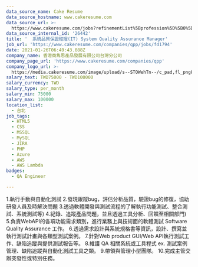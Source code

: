 ```yaml
---
data_source_name: Cake Resume
data_source_hostname: www.cakeresume.com
data_source_url: >-
  https://www.cakeresume.com/jobs?refinementList%5Bprofession%5D%5B0%5D=engineering_qa-engineer&refinementList%5Bsalary_type%5D=per_month&refinementList%5Bsalary_currency%5D=TWD&range%5Bsalary_range%5D%5Bmax%5D=600000
data_source_internal_id: '26442'
title: '  系統品質保證經理(IT) System Quality Assurance Manager'
job_url: 'https://www.cakeresume.com/companies/qpp/jobs/fd1794'
date: 2021-01-26T06:49:43.088Z
company_name: 香港商雋思產品發展有限公司台灣分公司
company_page_url: 'https://www.cakeresume.com/companies/qpp'
company_logo_url: >-
  https://media.cakeresume.com/image/upload/s--STOWehTn--/c_pad,fl_png8,h_200,w_200/v1611643502/wgto14rlxj9drkmb9nne.png
salary_text: TWD75000 - TWD100000
salary_currency: TWD
salary_type: per_month
salary_min: 75000
salary_max: 100000
location_list:
  - 台北
job_tags:
  - HTML5
  - CSS
  - MSSQL
  - MySQL
  - JIRA
  - PHP
  - Azure
  - AWS
  - AWS Lambda
badges:
  - QA Engineer

---
```


1.執行手動與自動化測試 2.發現跟蹤bug，評估分析品質，驗證bug的修復，協助研發人員及時解決問題 3.透過軟體開發與測試流程的了解執行功能測試、整合測試、系統測試等) 4.紀錄、追蹤產品問題，並且透過工具分析、回饋至相關部門) 5.負責WebAPI的各項功能需求類別，進行業務上與技術面的軟體測試 Software Quality Assurance 工作。 6.透過需求設計與系統規格書等資訊，設計、撰寫並執行測試計畫與各類型測試案例。 7.針對Web product GUI/Web API執行測試工作、缺陷追蹤與提供測試報告等。 8.維護 QA 相關系統或工具程式 ex. 測試案例管理、缺陷追蹤與自動化測試工具之類。 9.帶領與管理小型團隊。 10.完成主管交辦突發性或特別任務。